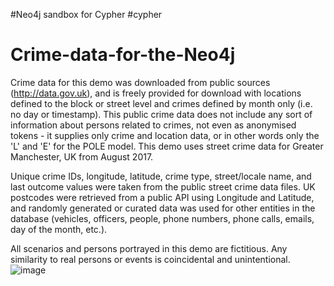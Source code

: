 #Neo4j sandbox for Cypher
#cypher 
# Crime-data-for-the-Neo4j
Crime data for this demo was downloaded from public sources (http://data.gov.uk), and is freely provided for download with locations defined to the block or street level and crimes defined by month only (i.e. no day or timestamp). This public crime data does not include any sort of information about persons related to crimes, not even as anonymised tokens - it supplies only crime and location data, or in other words only the 'L' and 'E' for the POLE model. This demo uses street crime data for Greater Manchester, UK from August 2017.

Unique crime IDs, longitude, latitude, crime type, street/locale name, and last outcome values were taken from the public street crime data files. UK postcodes were retrieved from a public API using Longitude and Latitude, and randomly generated or curated data was used for other entities in the database (vehicles, officers, people, phone numbers, phone calls, emails, day of the month, etc.).

All scenarios and persons portrayed in this demo are fictitious. Any similarity to real persons or events is coincidental and unintentional.
![image](https://github.com/user-attachments/assets/edeae2de-17e3-48a8-a7cc-6fcbbc913275)

